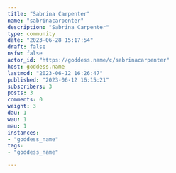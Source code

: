 ```yaml
---
title: "Sabrina Carpenter" 
name: "sabrinacarpenter"
description: "Sabrina Carpenter"
type: community
date: "2023-06-28 15:17:54"
draft: false
nsfw: false
actor_id: "https://goddess.name/c/sabrinacarpenter"
host: goddess.name
lastmod: "2023-06-12 16:26:47"
published: "2023-06-12 16:15:21"
subscribers: 3
posts: 3
comments: 0
weight: 3
dau: 1
wau: 1
mau: 1
instances:
- "goddess_name"
tags: 
- "goddess_name"

---
```

